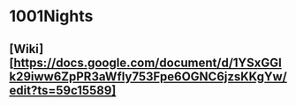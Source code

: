 # 1001Nights

## [Wiki][https://docs.google.com/document/d/1YSxGGIk29iww6ZpPR3aWfIy753Fpe6OGNC6jzsKKgYw/edit?ts=59c15589]
